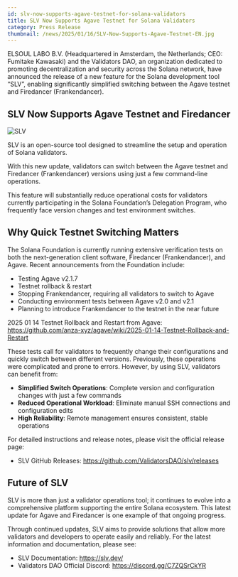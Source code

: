 ```yaml
---
id: slv-now-supports-agave-testnet-for-solana-validators
title: SLV Now Supports Agave Testnet for Solana Validators
category: Press Release
thumbnail: /news/2025/01/16/SLV-Now-Supports-Agave-Testnet-EN.jpg
---
```


ELSOUL LABO B.V. (Headquartered in Amsterdam, the Netherlands; CEO: Fumitake Kawasaki) and the Validators DAO, an organization dedicated to promoting decentralization and security across the Solana network, have announced the release of a new feature for the Solana development tool “SLV”, enabling significantly simplified switching between the Agave testnet and Firedancer (Frankendancer).

## SLV Now Supports Agave Testnet and Firedancer

![SLV](/news/2025/01/09/SLVtopEN.jpg)

SLV is an open-source tool designed to streamline the setup and operation of Solana validators.

With this new update, validators can switch between the Agave testnet and Firedancer (Frankendancer) versions using just a few command-line operations.

This feature will substantially reduce operational costs for validators currently participating in the Solana Foundation’s Delegation Program, who frequently face version changes and test environment switches.

## Why Quick Testnet Switching Matters

The Solana Foundation is currently running extensive verification tests on both the next-generation client software, Firedancer (Frankendancer), and Agave. Recent announcements from the Foundation include:

- Testing Agave v2.1.7
- Testnet rollback & restart
- Stopping Frankendancer, requiring all validators to switch to Agave
- Conducting environment tests between Agave v2.0 and v2.1
- Planning to introduce Frankendancer to the testnet in the near future

2025 01 14 Testnet Rollback and Restart from Agave: https://github.com/anza-xyz/agave/wiki/2025-01-14-Testnet-Rollback-and-Restart

These tests call for validators to frequently change their configurations and quickly switch between different versions. Previously, these operations were complicated and prone to errors. However, by using SLV, validators can benefit from:

- **Simplified Switch Operations**: Complete version and configuration changes with just a few commands
- **Reduced Operational Workload**: Eliminate manual SSH connections and configuration edits
- **High Reliability**: Remote management ensures consistent, stable operations

For detailed instructions and release notes, please visit the official release page:

- SLV GitHub Releases: https://github.com/ValidatorsDAO/slv/releases

## Future of SLV

SLV is more than just a validator operations tool; it continues to evolve into a comprehensive platform supporting the entire Solana ecosystem. This latest update for Agave and Firedancer is one example of that ongoing progress.

Through continued updates, SLV aims to provide solutions that allow more validators and developers to operate easily and reliably. For the latest information and documentation, please see:

- SLV Documentation: https://slv.dev/
- Validators DAO Official Discord: https://discord.gg/C7ZQSrCkYR
